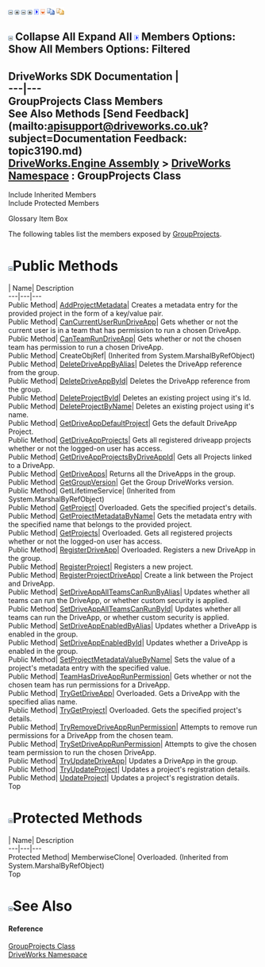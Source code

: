 ![](dotnetimages/collapse.gif) ![](dotnetimages/expand.gif) ![](dotnetimages/collapse.gif) ![](dotnetimages/expand.gif) ![](dotnetimages/drpdown.gif) ![](dotnetimages/drpdown_orange.gif) ![](dotnetimages/copycode.gif) ![](dotnetimages/copycodeHighlight.gif)

![](dotnetimages/collapse.gif) Collapse All Expand All ![](dotnetimages/drpdown.gif) Members Options: Show All  Members Options: Filtered   
---  
DriveWorks SDK Documentation  |   
---|---  
GroupProjects Class Members   
See Also Methods [Send Feedback](mailto:apisupport@driveworks.co.uk?subject=Documentation Feedback: topic3190.md)  
[DriveWorks.Engine Assembly](topic2156.md) > [DriveWorks Namespace](topic2159.md) : GroupProjects Class  
---  
  
Include Inherited Members    
Include Protected Members  


Glossary Item Box

The following tables list the members exposed by [GroupProjects](topic3190.md).

# ![](dotnetimages/collapse.gif)Public Methods

| Name| Description  
---|---|---  
Public Method| [AddProjectMetadata](topic3196.md)| Creates a metadata entry for the provided project in the form of a key/value pair.   
Public Method| [CanCurrentUserRunDriveApp](topic3197.md)| Gets whether or not the current user is in a team that has permission to run a chosen DriveApp.   
Public Method| [CanTeamRunDriveApp](topic3198.md)| Gets whether or not the chosen team has permission to run a chosen DriveApp.   
Public Method| CreateObjRef|  (Inherited from System.MarshalByRefObject)  
Public Method| [DeleteDriveAppByAlias](topic3199.md)| Deletes the DriveApp reference from the group.   
Public Method| [DeleteDriveAppById](topic3200.md)| Deletes the DriveApp reference from the group.   
Public Method| [DeleteProjectById](topic3201.md)| Deletes an existing project using it's Id.   
Public Method| [DeleteProjectByName](topic3202.md)| Deletes an existing project using it's name.   
Public Method| [GetDriveAppDefaultProject](topic3203.md)| Gets the default DriveApp Project.   
Public Method| [GetDriveAppProjects](topic3204.md)| Gets all registered driveapp projects whether or not the logged-on user has access.   
Public Method| [GetDriveAppProjectsByDriveAppId](topic3205.md)| Gets all Projects linked to a DriveApp.   
Public Method| [GetDriveApps](topic3206.md)| Returns all the DriveApps in the group.   
Public Method| [GetGroupVersion](topic3207.md)| Get the Group DriveWorks version.   
Public Method| GetLifetimeService|  (Inherited from System.MarshalByRefObject)  
Public Method| [GetProject](topic3208.md)| Overloaded. Gets the specified project's details.   
Public Method| [GetProjectMetadataByName](topic3211.md)| Gets the metadata entry with the specified name that belongs to the provided project.   
Public Method| [GetProjects](topic3212.md)| Overloaded. Gets all registered projects whether or not the logged-on user has access.   
Public Method| [RegisterDriveApp](topic3215.md)| Overloaded. Registers a new DriveApp in the group.   
Public Method| [RegisterProject](topic3219.md)| Registers a new project.   
Public Method| [RegisterProjectDriveApp](topic3220.md)| Create a link between the Project and DriveApp.   
Public Method| [SetDriveAppAllTeamsCanRunByAlias](topic3221.md)| Updates whether all teams can run the DriveApp, or whether custom security is applied.   
Public Method| [SetDriveAppAllTeamsCanRunById](topic3222.md)| Updates whether all teams can run the DriveApp, or whether custom security is applied.   
Public Method| [SetDriveAppEnabledByAlias](topic3223.md)| Updates whether a DriveApp is enabled in the group.   
Public Method| [SetDriveAppEnabledById](topic3224.md)| Updates whether a DriveApp is enabled in the group.   
Public Method| [SetProjectMetadataValueByName](topic3225.md)| Sets the value of a project's metadata entry with the specified value.   
Public Method| [TeamHasDriveAppRunPermission](topic3226.md)| Gets whether or not the chosen team has run permissions for a DriveApp.   
Public Method| [TryGetDriveApp](topic3227.md)| Overloaded. Gets a DriveApp with the specified alias name.   
Public Method| [TryGetProject](topic3230.md)| Overloaded. Gets the specified project's details.   
Public Method| [TryRemoveDriveAppRunPermission](topic3233.md)| Attempts to remove run permissions for a DriveApp from the chosen team.   
Public Method| [TrySetDriveAppRunPermission](topic3234.md)| Attempts to give the chosen team permission to run the chosen DriveApp.   
Public Method| [TryUpdateDriveApp](topic3235.md)| Updates a DriveApp in the group.   
Public Method| [TryUpdateProject](topic3236.md)| Updates a project's registration details.   
Public Method| [UpdateProject](topic3237.md)| Updates a project's registration details.   
Top

# ![](dotnetimages/collapse.gif)Protected Methods

| Name| Description  
---|---|---  
Protected Method| MemberwiseClone| Overloaded. (Inherited from System.MarshalByRefObject)  
Top

# ![](dotnetimages/collapse.gif)See Also

#### Reference

[GroupProjects Class](topic3190.md)   
[DriveWorks Namespace](topic2159.md)


